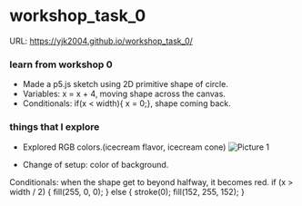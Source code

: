 # workshop_task_0

URL: https://yjk2004.github.io/workshop_task_0/

### learn from workshop 0

- Made a p5.js sketch using 2D primitive shape of circle.
- Variables: x = x + 4, moving shape across the canvas.
- Conditionals: if(x < width){ x = 0;}, shape coming back.

### things that I explore

- Explored RGB colors.(icecream flavor, icecream cone)
![Picture 1](https://github.com/YJK2004/workshop_task_0/assets/162935954/df7967d8-d54b-4f0e-92a6-ac35c3b207fe)

- Change of setup: color of background.

Conditionals: when the shape get to beyond halfway, it becomes red.
if (x > width / 2) {
    fill(255, 0, 0);
  } else {
    stroke(0);
  fill(152, 255, 152);
  }
